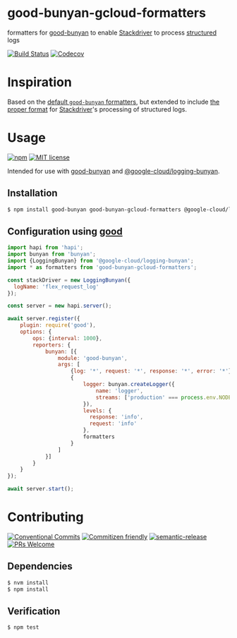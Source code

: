 # good-bunyan-gcloud-formatters

formatters for [good-bunyan](https://github.com/muzzley/good-bunyan) to enable
[Stackdriver](https://cloud.google.com/logging/) to process
[structured](https://cloud.google.com/logging/docs/reference/v2/rest/v2/LogEntry#HttpRequest)
logs

<!-- status badges -->
[![Build Status][ci-badge]][ci-link]
[![Codecov][coverage-badge]][coverage-link]

# Inspiration

Based on the [default `good-bunyan` formatters](https://github.com/muzzley/good-bunyan#usage),
but extended to include [the proper format](https://github.com/googleapis/nodejs-logging-bunyan#formatting-request-logs)
for [Stackdriver](https://cloud.google.com/logging/)'s processing of structured
logs.

# Usage
 
<!-- consumer badges -->
[![npm][npm-badge]][npm-link]
[![MIT license][license-badge]][license-link]

Intended for use with [good-bunyan](https://github.com/muzzley/good-bunyan)
and [@google-cloud/logging-bunyan](https://github.com/googleapis/nodejs-logging-bunyan).

## Installation

```sh
$ npm install good-bunyan good-bunyan-gcloud-formatters @google-cloud/logging-bunyan --save
```

## Configuration using [good](https://github.com/hapijs/good)

```js
import hapi from 'hapi';
import bunyan from 'bunyan';
import {LoggingBunyan} from '@google-cloud/logging-bunyan';
import * as formatters from 'good-bunyan-gcloud-formatters';

const stackDriver = new LoggingBunyan({
  logName: 'flex_request_log'
});

const server = new hapi.server();

await server.register({
    plugin: require('good'),
    options: {
        ops: {interval: 1000},
        reporters: {
            bunyan: [{
                module: 'good-bunyan',
                args: [
                    {log: '*', request: '*', response: '*', error: '*'},
                    {
                        logger: bunyan.createLogger({
                            name: 'logger',
                            streams: ['production' === process.env.NODE_ENV ? stackDriver.stream('trace') : {stream: process.stdout}]
                        }),
                        levels: {
                          response: 'info',
                          request: 'info'
                        },
                        formatters
                    }
                ]
            }]
        }
    }
});

await server.start();
```

# Contributing

<!-- contribution badges -->
[![Conventional Commits][commit-convention-badge]][commit-convention-link]
[![Commitizen friendly][commitizen-badge]][commitizen-link]
[![semantic-release][semantic-release-badge]][semantic-release-link]
[![PRs Welcome][PRs-badge]][PRs-link]

## Dependencies

```sh
$ nvm install
$ npm install
```

## Verification

```sh
$ npm test
```


[npm-link]: https://www.npmjs.com/package/good-bunyan-gcloud-formatters
[npm-badge]: https://img.shields.io/npm/v/good-bunyan-gcloud-formatters.svg
[license-link]: LICENSE
[license-badge]: https://img.shields.io/github/license/GainCompliance/good-bunyan-gcloud-formatters.svg
[ci-link]: https://travis-ci.com/GainCompliance/good-bunyan-gcloud-formatters
[ci-badge]: https://img.shields.io/travis/GainCompliance/good-bunyan-gcloud-formatters.svg?branch=master
[coverage-link]: https://codecov.io/github/GainCompliance/good-bunyan-gcloud-formatters
[coverage-badge]: https://img.shields.io/codecov/c/github/GainCompliance/good-bunyan-gcloud-formatters.svg
[commit-convention-link]: https://conventionalcommits.org
[commit-convention-badge]: https://img.shields.io/badge/Conventional%20Commits-1.0.0-yellow.svg
[commitizen-link]: http://commitizen.github.io/cz-cli/
[commitizen-badge]: https://img.shields.io/badge/commitizen-friendly-brightgreen.svg
[semantic-release-link]: https://github.com/semantic-release/semantic-release
[semantic-release-badge]: https://img.shields.io/badge/%20%20%F0%9F%93%A6%F0%9F%9A%80-semantic--release-e10079.svg
[PRs-link]: http://makeapullrequest.com
[PRs-badge]: https://img.shields.io/badge/PRs-welcome-brightgreen.svg
